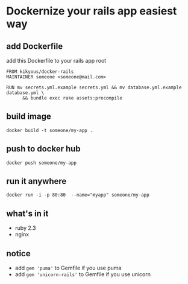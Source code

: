 # Dockernize your rails app easiest way
## add Dockerfile

add this Dockerfile to your rails app root

```
FROM kikyous/docker-rails
MAINTAINER someone <someone@mail.com>

RUN mv secrets.yml.example secrets.yml && mv database.yml.example database.yml \
      && bundle exec rake assets:precompile
```

## build image

`docker build -t someone/my-app .`

## push to docker hub

`docker push someone/my-app`

## run it anywhere
`docker run -i -p 80:80  --name="myapp" someone/my-app`

## what's in it
- ruby 2.3
- nginx

## notice
- add `gem 'puma'` to Gemfile if you use puma
- add `gem 'unicorn-rails'` to Gemfile if you use unicorn
